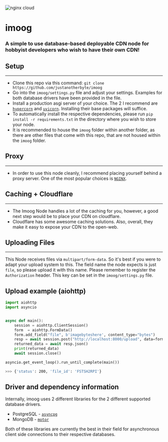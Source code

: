 ![nginx cloud](https://media.discordapp.net/attachments/806271593956507698/914636631519145994/icon-SVG_Cloud-Migrate-Arrows-Upload-Multiple.png)
# imoog

### A simple to use database-based deployable CDN node for hobbyist developers who wish to have their own CDN!

## Setup
---
- Clone this repo via this command: `git clone https://github.com/justanotherbyte/imoog`
- Go into the `imoog/settings.py` file and adjust your settings. Examples for both database drivers have been provided in the file.
- Install a production asgi server of your choice. The 2 I recommend are [`hypercorn`](https://pypi.org/project/hypercorn/) and [`uvicorn`](https://pypi.org/project/uvicorn/). Installing their base packages will suffice.
- To automatically install the respective dependencies, please run `pip install -r requirements.txt` in the directory where you wish to store your node.
- It is recommended to house the `imoog` folder within another folder, as there are other files that come with this repo, that are not housed within the `imoog` folder.

## Proxy
---
- In order to use this node cleanly, I recommend placing yourself behind a proxy server. One of the most popular choices is [`NGINX`](https://www.nginx.com/).

## Caching + Cloudflare
---
- The Imoog Node handles a lot of the caching for you, however, a good next step would be to place your CDN on cloudflare. 
- Cloudflare has some awesome caching solutions. Also, overall, they make it easy to expose your CDN to the open-web.

## Uploading Files
---
This Node receives files via `multipart/form-data`. So it's best if you were to adapt your upload system to this. The field name the node expects is just `file`, so please upload it with this name. Please remember to register the `Authorization` header. This key can be set in the `imoog/settings.py` file.

## Upload example (aiohttp)
```py
import aiohttp
import asyncio


async def main():
    session = aiohttp.ClientSession()
    form  = aiohttp.FormData()
    form.add_field("file", b'imagebyteshere', content_type="bytes")
    resp = await session.post("http://localhost:8000/upload", data=form, headers={"Authorization": "myawesomesecretkey"})
    returned_data = await resp.json()
    print(returned_data)
    await session.close()

asyncio.get_event_loop().run_until_complete(main())
```
```sh
>>> {'status': 200, 'file_id': 'FSTSH2RPI'}
```

## Driver and dependency information
Internally, imoog uses 2 different libraries for the 2 different supported database drivers. 

- PostgreSQL - [`asyncpg`](https://github.com/MagicStack/asyncpg)
- MongoDB - [`motor`](https://github.com/mongodb/motor)

Both of these libraries are currently the best in their field for asynchronous client side connections to their respective databases.